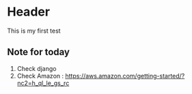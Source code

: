 # Header

This is my first test

## Note for today
1. Check django
2. Check Amazon : https://aws.amazon.com/getting-started/?nc2=h_ql_le_gs_rc
